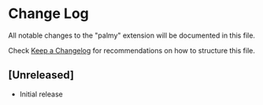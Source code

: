 # Change Log

All notable changes to the "palmy" extension will be documented in this file.

Check [Keep a Changelog](http://keepachangelog.com/) for recommendations on how to structure this file.

## [Unreleased]

- Initial release
